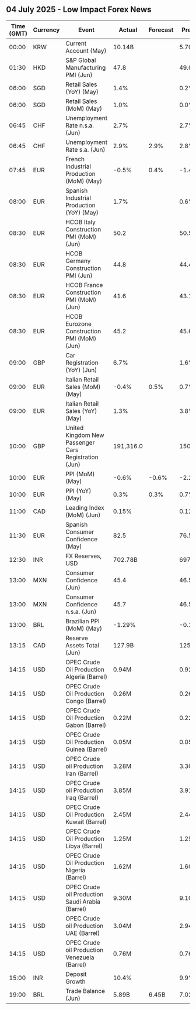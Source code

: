 ## 04 July 2025 - Low Impact Forex News

| Time (GMT) | Currency | Event | Actual | Forecast | Previous |
|------|----------|-------|--------|----------|----------|
| 00:00 | KRW | Current Account (May) | 10.14B |  | 5.70B |
| 01:30 | HKD | S&P Global Manufacturing PMI (Jun) | 47.8 |  | 49.0 |
| 06:00 | SGD | Retail Sales (YoY) (May) | 1.4% |  | 0.2% |
| 06:00 | SGD | Retail Sales (MoM) (May) | 1.0% |  | 0.0% |
| 06:45 | CHF | Unemployment Rate n.s.a. (Jun) | 2.7% |  | 2.7% |
| 06:45 | CHF | Unemployment Rate s.a. (Jun) | 2.9% | 2.9% | 2.8% |
| 07:45 | EUR | French Industrial Production (MoM) (May) | -0.5% | 0.4% | -1.4% |
| 08:00 | EUR | Spanish Industrial Production (YoY) (May) | 1.7% |  | 0.6% |
| 08:30 | EUR | HCOB Italy Construction PMI (MoM) (Jun) | 50.2 |  | 50.5 |
| 08:30 | EUR | HCOB Germany Construction PMI (Jun) | 44.8 |  | 44.4 |
| 08:30 | EUR | HCOB France Construction PMI (MoM) (Jun) | 41.6 |  | 43.1 |
| 08:30 | EUR | HCOB Eurozone Construction PMI (MoM) (Jun) | 45.2 |  | 45.6 |
| 09:00 | GBP | Car Registration (YoY) (Jun) | 6.7% |  | 1.6% |
| 09:00 | EUR | Italian Retail Sales (MoM) (May) | -0.4% | 0.5% | 0.7% |
| 09:00 | EUR | Italian Retail Sales (YoY) (May) | 1.3% |  | 3.8% |
| 10:00 | GBP | United Kingdom New Passenger Cars Registration (Jun) | 191,316.0 |  | 150,070.0 |
| 10:00 | EUR | PPI (MoM) (May) | -0.6% | -0.6% | -2.2% |
| 10:00 | EUR | PPI (YoY) (May) | 0.3% | 0.3% | 0.7% |
| 11:00 | CAD | Leading Index (MoM) (Jun) | 0.15% |  | 0.12% |
| 11:30 | EUR | Spanish Consumer Confidence (May) | 82.5 |  | 76.5 |
| 12:30 | INR | FX Reserves, USD | 702.78B |  | 697.94B |
| 13:00 | MXN | Consumer Confidence (Jun) | 45.4 |  | 46.5 |
| 13:00 | MXN | Consumer Confidence n.s.a. (Jun) | 45.7 |  | 46.5 |
| 13:00 | BRL | Brazilian PPI (MoM) (May) | -1.29% |  | -0.12% |
| 13:15 | CAD | Reserve Assets Total (Jun) | 127.9B |  | 125.0B |
| 14:15 | USD | OPEC Crude Oil Production Algeria (Barrel) | 0.94M |  | 0.92M |
| 14:15 | USD | OPEC Crude Oil Production Congo (Barrel) | 0.26M |  | 0.26M |
| 14:15 | USD | OPEC Crude Oil Production Gabon (Barrel) | 0.22M |  | 0.22M |
| 14:15 | USD | OPEC Crude Oil Production Guinea (Barrel) | 0.05M |  | 0.05M |
| 14:15 | USD | OPEC Crude oil Production Iran (Barrel) | 3.28M |  | 3.30M |
| 14:15 | USD | OPEC Crude oil Production Iraq (Barrel) | 3.85M |  | 3.91M |
| 14:15 | USD | OPEC Crude Oil Production Kuwait (Barrel) | 2.45M |  | 2.44M |
| 14:15 | USD | OPEC Crude Oil Production Libya (Barrel) | 1.25M |  | 1.25M |
| 14:15 | USD | OPEC Crude Oil Production Nigeria (Barrel) | 1.62M |  | 1.60M |
| 14:15 | USD | OPEC Crude oil Production Saudi Arabia (Barrel) | 9.30M |  | 9.10M |
| 14:15 | USD | OPEC Crude oil Production UAE (Barrel) | 3.04M |  | 2.94M |
| 14:15 | USD | OPEC Crude oil Production Venezuela (Barrel) | 0.76M |  | 0.76M |
| 15:00 | INR | Deposit Growth | 10.4% |  | 9.9% |
| 19:00 | BRL | Trade Balance (Jun) | 5.89B | 6.45B | 7.02B |
